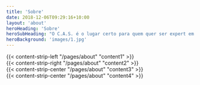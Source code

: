 ```yaml
---
title: 'Sobre'
date: 2018-12-06T09:29:16+10:00
layout: 'about'
heroHeading: 'Sobre'
heroSubHeading: "O C.A.S. é o lugar certo para quem quer ser expert em cyber segurança. Fazer parte desse grupo é obrigatório se você é:"
heroBackground: 'images/1.jpg'
---
```


<div>
{{< content-strip-left "/pages/about" "content1" >}}
</div>
<div>
{{< content-strip-right "/pages/about" "content2" >}}
</div>
<div>
{{< content-strip-center "/pages/about" "content3" >}}
</div>
<div>
{{< content-strip-center "/pages/about" "content4" >}}
</div>
